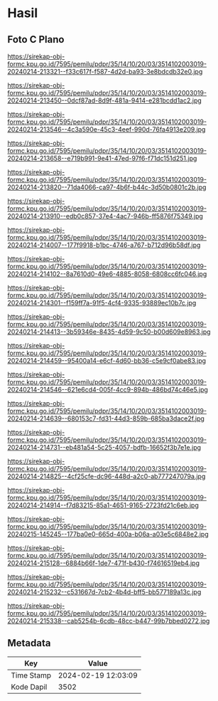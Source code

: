 # Hasil

## Foto C Plano

https://sirekap-obj-formc.kpu.go.id/7595/pemilu/pdpr/35/14/10/20/03/3514102003019-20240214-213321--f33c617f-f587-4d2d-ba93-3e8bdcdb32e0.jpg

https://sirekap-obj-formc.kpu.go.id/7595/pemilu/pdpr/35/14/10/20/03/3514102003019-20240214-213450--0dcf87ad-8d9f-481a-9414-e281bcdd1ac2.jpg

https://sirekap-obj-formc.kpu.go.id/7595/pemilu/pdpr/35/14/10/20/03/3514102003019-20240214-213546--4c3a590e-45c3-4eef-990d-76fa4913e209.jpg

https://sirekap-obj-formc.kpu.go.id/7595/pemilu/pdpr/35/14/10/20/03/3514102003019-20240214-213658--e719b991-9e41-47ed-97f6-f71dc151d251.jpg

https://sirekap-obj-formc.kpu.go.id/7595/pemilu/pdpr/35/14/10/20/03/3514102003019-20240214-213820--71da4066-ca97-4b6f-b44c-3d50b0801c2b.jpg

https://sirekap-obj-formc.kpu.go.id/7595/pemilu/pdpr/35/14/10/20/03/3514102003019-20240214-213910--edb0c857-37e4-4ac7-946b-ff5876f75349.jpg

https://sirekap-obj-formc.kpu.go.id/7595/pemilu/pdpr/35/14/10/20/03/3514102003019-20240214-214007--177f9918-b1bc-4746-a767-b712d96b58df.jpg

https://sirekap-obj-formc.kpu.go.id/7595/pemilu/pdpr/35/14/10/20/03/3514102003019-20240214-214102--8a7610d0-49e6-4885-8058-6808cc6fc046.jpg

https://sirekap-obj-formc.kpu.go.id/7595/pemilu/pdpr/35/14/10/20/03/3514102003019-20240214-214301--f159ff7a-91f5-4cf4-9335-93889ec10b7c.jpg

https://sirekap-obj-formc.kpu.go.id/7595/pemilu/pdpr/35/14/10/20/03/3514102003019-20240214-214413--3b59346e-8435-4d59-9c50-b00d609e8963.jpg

https://sirekap-obj-formc.kpu.go.id/7595/pemilu/pdpr/35/14/10/20/03/3514102003019-20240214-214459--95400a14-e6cf-4d60-bb36-c5e9cf0abe83.jpg

https://sirekap-obj-formc.kpu.go.id/7595/pemilu/pdpr/35/14/10/20/03/3514102003019-20240214-214546--621e6cd4-005f-4cc9-894b-486bd74c46e5.jpg

https://sirekap-obj-formc.kpu.go.id/7595/pemilu/pdpr/35/14/10/20/03/3514102003019-20240214-214639--680153c7-fd31-44d3-859b-685ba3dace2f.jpg

https://sirekap-obj-formc.kpu.go.id/7595/pemilu/pdpr/35/14/10/20/03/3514102003019-20240214-214731--eb481a54-5c25-4057-bdfb-16652f3b7e1e.jpg

https://sirekap-obj-formc.kpu.go.id/7595/pemilu/pdpr/35/14/10/20/03/3514102003019-20240214-214825--4cf25cfe-dc96-448d-a2c0-ab777247079a.jpg

https://sirekap-obj-formc.kpu.go.id/7595/pemilu/pdpr/35/14/10/20/03/3514102003019-20240214-214914--f7d83215-85a1-4651-9165-2723fd21c6eb.jpg

https://sirekap-obj-formc.kpu.go.id/7595/pemilu/pdpr/35/14/10/20/03/3514102003019-20240215-145245--177ba0e0-665d-400a-b06a-a03e5c6848e2.jpg

https://sirekap-obj-formc.kpu.go.id/7595/pemilu/pdpr/35/14/10/20/03/3514102003019-20240214-215128--6884b66f-1de7-471f-b430-f74616519eb4.jpg

https://sirekap-obj-formc.kpu.go.id/7595/pemilu/pdpr/35/14/10/20/03/3514102003019-20240214-215232--c531667d-7cb2-4b4d-bff5-bb577189a13c.jpg

https://sirekap-obj-formc.kpu.go.id/7595/pemilu/pdpr/35/14/10/20/03/3514102003019-20240214-215338--cab5254b-6cdb-48cc-b447-99b7bbed0272.jpg


## Metadata

| Key        | Value               |
| ---------- | ------------------- |
| Time Stamp | 2024-02-19 12:03:09 |
| Kode Dapil | 3502                |



